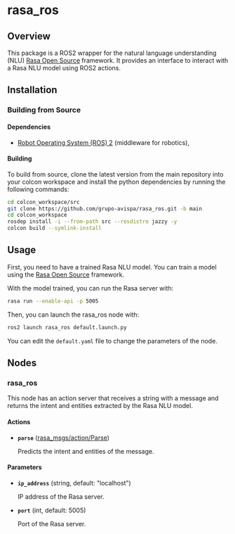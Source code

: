 # rasa_ros

## Overview
This package is a ROS2 wrapper for the natural language understanding (NLU) [Rasa Open Source](https://rasa.com/docs/rasa/) framework. It provides an interface to interact with a Rasa NLU model using ROS2 actions.

## Installation
### Building from Source

#### Dependencies

- [Robot Operating System (ROS) 2](https://docs.ros.org/en/jazzy/) (middleware for robotics),


#### Building

To build from source, clone the latest version from the main repository into your colcon workspace and install the python dependencies by running the following commands:
```bash
cd colcon_workspace/src
git clone https://github.com/grupo-avispa/rasa_ros.git -b main
cd colcon_workspace
rosdep install -i --from-path src --rosdistro jazzy -y
colcon build --symlink-install
```

## Usage

First, you need to have a trained Rasa NLU model. You can train a model using the [Rasa Open Source](https://rasa.com/docs/rasa/) framework.

With the model trained, you can run the Rasa server with:
```bash
rasa run --enable-api -p 5005
```

Then, you can launch the rasa_ros node with:
```bash
ros2 launch rasa_ros default.launch.py
```

You can edit the `default.yaml` file to change the parameters of the node.

## Nodes

### rasa_ros

This node has an action server that receives a string with a message and returns the intent and entities extracted by the Rasa NLU model.

#### Actions

* **`parse`** ([rasa_msgs/action/Parse](../rasa_msgs/action/Parse.action))

	Predicts the intent and entities of the message.

#### Parameters

* **`ip_address`** (string, default: "localhost")

	IP address of the Rasa server.

* **`port`** (int, default: 5005)

	Port of the Rasa server.


